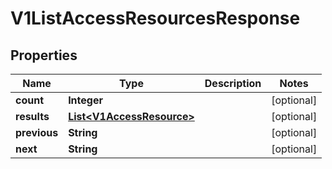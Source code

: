 

# V1ListAccessResourcesResponse

## Properties

Name | Type | Description | Notes
------------ | ------------- | ------------- | -------------
**count** | **Integer** |  |  [optional]
**results** | [**List&lt;V1AccessResource&gt;**](V1AccessResource.md) |  |  [optional]
**previous** | **String** |  |  [optional]
**next** | **String** |  |  [optional]



